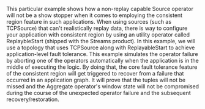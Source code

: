 This particular example shows how a non-replay capable Source operator will not be a show stopper when it comes to employing the consistent region feature in such applications. When using sources (such as TCPSource) that can't realistically replay data, there is way to configure your application with consistent region by using an utility operator called ReplaybleStart (shipped with the Streams product). In this example, we will use a topology that uses TCPSource along with ReplayableStart to achieve application-level fault tolerance.  This example simulates the operator failure by  aborting one of the operators automatically when the application is in the middle of executing the logic. By doing that, the core fault tolerance feature of the consistent region will get triggered to recover from a failure that occurred in an application graph. It will prove that the tuples will not be missed and the Aggregate operator's window state will not be compromised during the course of the unexpected operator failure and the subsequent recovery/restoration.

